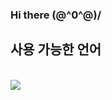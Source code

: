 ### Hi there \(@^0^@)/

<h2>사용 가능한 언어</h2><br>
<img src="https://img.shields.io/badge/javascript-%23F7DF1E?style=for-the-badge&logo=javascript&logoColor=black">

<!--
**SeoEugene/SeoEugene** is a ✨ _special_ ✨ repository because its `README.md` (this file) appears on your GitHub profile.

Here are some ideas to get you started:

- 🔭 I’m currently working on ...

- 🌱 I’m currently learning ...

- 👯 I’m looking to collaborate on ...
- 🤔 I’m looking for help with ...
- 💬 Ask me about ...
- 📫 How to reach me: ...
- 😄 Pronouns: ...
- ⚡ Fun fact: ...
-->

